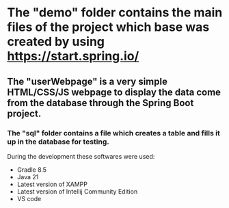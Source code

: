 # The "demo" folder contains the main files of the project which base was created by using https://start.spring.io/
## The "userWebpage" is a very simple HTML/CSS/JS webpage to display the data come from the database through the Spring Boot project.
### The "sql" folder contains a file which creates a table and fills it up in the database for testing.

During the development these softwares were used:
-  Gradle 8.5
-  Java 21
-  Latest version of XAMPP
-  Latest version of Intellij Community Edition
-  VS code


